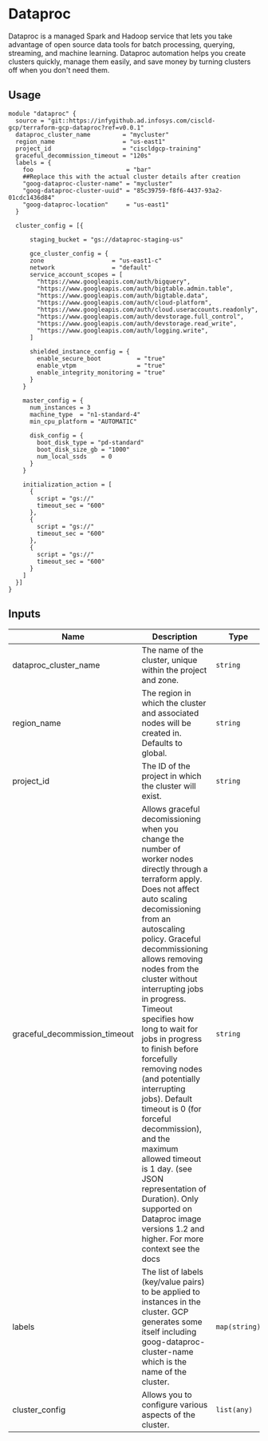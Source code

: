 # Dataproc

Dataproc is a managed Spark and Hadoop service that lets you take advantage of open source data tools for batch processing, querying, streaming, and machine learning. Dataproc automation helps you create clusters quickly, manage them easily, and save money by turning clusters off when you don't need them.

## Usage

```hcl
module "dataproc" {
  source = "git::https://infygithub.ad.infosys.com/ciscld-gcp/terraform-gcp-dataproc?ref=v0.0.1"
  dataproc_cluster_name         = "mycluster"
  region_name                   = "us-east1"
  project_id                    = "ciscldgcp-training"
  graceful_decommission_timeout = "120s"
  labels = {
    foo                          = "bar"
    ##Replace this with the actual cluster details after creation
    "goog-dataproc-cluster-name" = "mycluster"
    "goog-dataproc-cluster-uuid" = "85c39759-f8f6-4437-93a2-01cdc1436d84"
    "goog-dataproc-location"     = "us-east1"
  }

  cluster_config = [{
      
      staging_bucket = "gs://dataproc-staging-us"

      gce_cluster_config = {
      zone                   = "us-east1-c"
      network                = "default"
      service_account_scopes = [
        "https://www.googleapis.com/auth/bigquery",
        "https://www.googleapis.com/auth/bigtable.admin.table",
        "https://www.googleapis.com/auth/bigtable.data",
        "https://www.googleapis.com/auth/cloud-platform",
        "https://www.googleapis.com/auth/cloud.useraccounts.readonly",
        "https://www.googleapis.com/auth/devstorage.full_control",
        "https://www.googleapis.com/auth/devstorage.read_write",
        "https://www.googleapis.com/auth/logging.write",
      ]

      shielded_instance_config = {
        enable_secure_boot          = "true"
        enable_vtpm                 = "true"
        enable_integrity_monitoring = "true"
      }
    }

    master_config = {
      num_instances = 3
      machine_type  = "n1-standard-4"
      min_cpu_platform = "AUTOMATIC"

      disk_config = {
        boot_disk_type = "pd-standard"
        boot_disk_size_gb = "1000"
        num_local_ssds    = 0
      }
    }

    initialization_action = [
      {
        script = "gs://"
        timeout_sec = "600"
      },
      {
        script = "gs://"
        timeout_sec = "600"
      },
      {
        script = "gs://"
        timeout_sec = "600"
      }
    ]
  }]
}

```

## Inputs

| Name | Description | Type | Default | Required |
|------|-------------|------|---------|:--------:|
| dataproc_cluster_name | The name of the cluster, unique within the project and zone. | `string` | n/a | yes |
| region_name | The region in which the cluster and associated nodes will be created in. Defaults to global. | `string` | n/a | yes |
| project_id | The ID of the project in which the cluster will exist. | `string` | n/a | yes |
| graceful_decommission_timeout | Allows graceful decomissioning when you change the number of worker nodes directly through a terraform apply. Does not affect auto scaling decomissioning from an autoscaling policy. Graceful decommissioning allows removing nodes from the cluster without interrupting jobs in progress. Timeout specifies how long to wait for jobs in progress to finish before forcefully removing nodes (and potentially interrupting jobs). Default timeout is 0 (for forceful decommission), and the maximum allowed timeout is 1 day. (see JSON representation of Duration). Only supported on Dataproc image versions 1.2 and higher. For more context see the docs | `string` | `0` | no |
| labels | The list of labels (key/value pairs) to be applied to instances in the cluster. GCP generates some itself including goog-dataproc-cluster-name which is the name of the cluster. | `map(string)` | `{}` | no |
| cluster_config | Allows you to configure various aspects of the cluster. | `list(any)` | n/a | yes |
